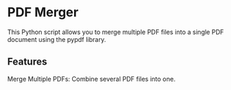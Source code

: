 # PDF Merger
This Python script allows you to merge multiple PDF files into a single PDF document using the pypdf library.

## Features
Merge Multiple PDFs: Combine several PDF files into one.

